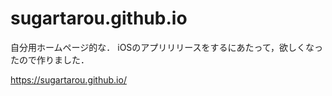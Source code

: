 # sugartarou.github.io

自分用ホームページ的な．
iOSのアプリリリースをするにあたって，欲しくなったので作りました．

https://sugartarou.github.io/
